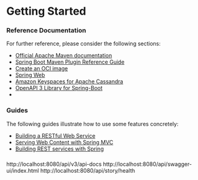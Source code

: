 # Getting Started

### Reference Documentation
For further reference, please consider the following sections:

* [Official Apache Maven documentation](https://maven.apache.org/guides/index.html)
* [Spring Boot Maven Plugin Reference Guide](https://docs.spring.io/spring-boot/docs/3.0.6/maven-plugin/reference/html/)
* [Create an OCI image](https://docs.spring.io/spring-boot/docs/3.0.6/maven-plugin/reference/html/#build-image)
* [Spring Web](https://docs.spring.io/spring-boot/docs/3.0.6/reference/htmlsingle/#web)
* [Amazon Keyspaces for Apache Cassandra](https://docs.aws.amazon.com/keyspaces/latest/devguide/using_java_driver.html)
* [OpenAPI 3 Library for Spring-Boot](https://springdoc.org)
* 

### Guides
The following guides illustrate how to use some features concretely:

* [Building a RESTful Web Service](https://spring.io/guides/gs/rest-service/)
* [Serving Web Content with Spring MVC](https://spring.io/guides/gs/serving-web-content/)
* [Building REST services with Spring](https://spring.io/guides/tutorials/rest/)


### 
http://localhost:8080/api/v3/api-docs
http://localhost:8080/api/swagger-ui/index.html
http://localhost:8080/api/story/health